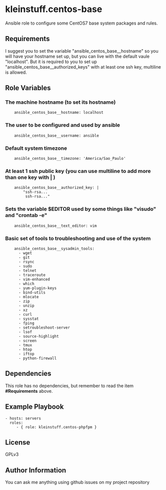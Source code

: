 kleinstuff.centos-base
=========

Ansible role to configure some CentOS7 base system packages and rules.

Requirements
------------

I suggest you to set the variable "ansible_centos_base__hostname" so you will have your hostname set up, but you can live with the default vaule "localhost".
But it is required to you to set up "ansible_centos_base__authorized_keys" with at least one ssh key, multiline is allowed.

Role Variables
--------------

### The machine hostname (to set its hostname)
        ansible_centos_base__hostname: localhost

### The user to be configured and used by ansible
        ansible_centos_base__username: ansible

### Default system timezone
        ansible_centos_base__timezone: 'America/Sao_Paulo'

### At least 1 ssh public key (you can use multiline to add more than one key with | )
        ansible_centos_base__authorized_key: |
            "ssh-rsa...
             ssh-rsa..."

### Sets the variable $EDITOR used by some things like "visudo" and "crontab -e"
        ansible_centos_base__text_editor: vim

### Basic set of tools to troubleshooting and use of the system
        ansible_centos_base__sysadmin_tools:
          - wget
          - git
          - rsync
          - sudo
          - telnet
          - traceroute
          - vim-enhanced
          - which
          - yum-plugin-keys
          - bind-utils
          - mlocate
          - zip
          - unzip
          - xz
          - curl
          - sysstat
          - fping
          - setroubleshoot-server
          - lsof
          - source-highlight
          - screen
          - tmux
          - htop
          - iftop
          - python-firewall

Dependencies
------------

This role has no dependencies, but remember to read the item **#Requirements** above.

Example Playbook
----------------

    - hosts: servers
      roles:
         - { role: kleinstuff.centos-phpfpm }

License
-------

GPLv3

Author Information
------------------

You can ask me anything using github issues on my project repository
